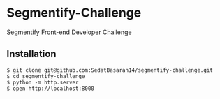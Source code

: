 # Segmentify-Challenge
Segmentify Front-end Developer Challenge

## Installation
```
$ git clone git@github.com:SedatBasaran14/segmentify-challenge.git
$ cd segmentify-challenge
$ python -m http.server
$ open http://localhost:8000
```

